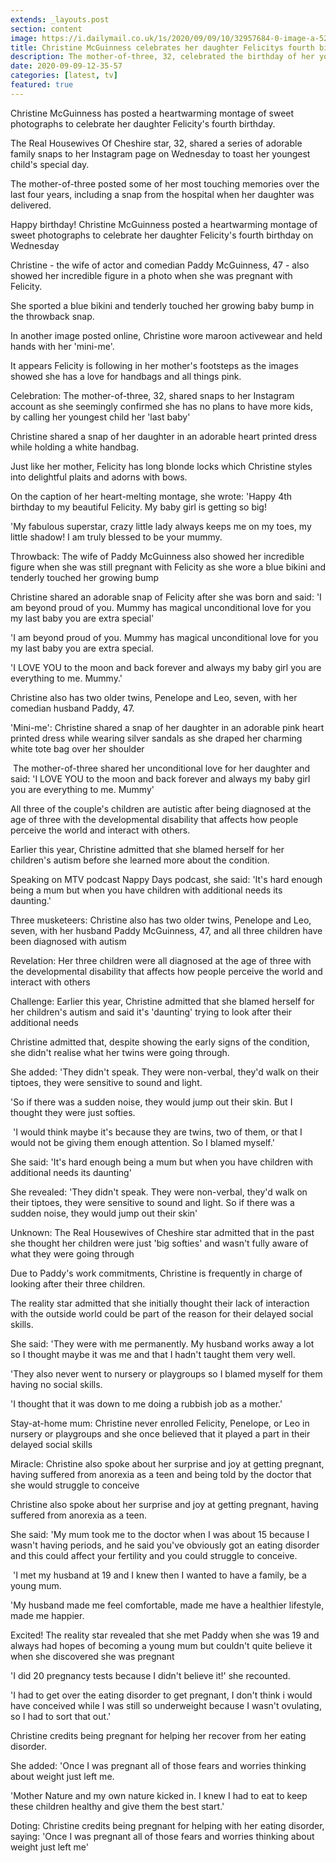 ```yaml
---
extends: _layouts.post
section: content
image: https://i.dailymail.co.uk/1s/2020/09/09/10/32957684-0-image-a-52_1599644922014.jpg 
title: Christine McGuinness celebrates her daughter Felicitys fourth birthday 
description: The mother-of-three, 32, celebrated the birthday of her youngest child, Felicity,who turned four on Wednesday, with a heat-warming montage of their best memories. 
date: 2020-09-09-12-35-57 
categories: [latest, tv] 
featured: true 
--- 
```

Christine McGuinness has posted a heartwarming montage of sweet photographs to celebrate her daughter Felicity's fourth birthday.

The Real Housewives Of Cheshire star, 32, shared a series of adorable family snaps to her Instagram page on Wednesday to toast her youngest child's special day. 

The mother-of-three posted some of her most touching memories over the last four years, including a snap from the hospital when her daughter was delivered.  

Happy birthday! Christine McGuinness posted a heartwarming montage of sweet photographs to celebrate her daughter Felicity's fourth birthday on Wednesday

Christine - the wife of actor and comedian Paddy McGuinness, 47 - also showed her incredible figure in a photo when she was pregnant with Felicity. 

She sported a blue bikini and tenderly touched her growing baby bump in the throwback snap.  

In another image posted online, Christine wore maroon activewear and held hands with her 'mini-me'. 

It appears Felicity is following in her mother's footsteps as the images showed she has a love for handbags and all things pink.  

Celebration: The mother-of-three, 32, shared snaps to her Instagram account as she seemingly confirmed she has no plans to have more kids, by calling her youngest child her 'last baby'

Christine shared a snap of her daughter in an adorable heart printed dress while holding a white handbag. 

Just like her mother, Felicity has long blonde locks which Christine styles into delightful plaits and adorns with bows. 

On the caption of her heart-melting montage, she wrote: 'Happy 4th birthday to my beautiful Felicity. My baby girl is getting so big! 

'My fabulous superstar, crazy little lady always keeps me on my toes, my little shadow! I am truly blessed to be your mummy. 

Throwback: The wife of Paddy McGuinness also showed her incredible figure when she was still pregnant with Felicity as she wore a blue bikini and tenderly touched her growing bump 

Christine shared an adorable snap of Felicity after she was born and said: 'I am beyond proud of you. Mummy has magical unconditional love for you my last baby you are extra special'

'I am beyond proud of you. Mummy has magical unconditional love for you my last baby you are extra special.

'I LOVE YOU to the moon and back forever and always my baby girl you are everything to me. Mummy.'

Christine also has two older twins, Penelope and Leo, seven, with her comedian husband Paddy, 47. 

'Mini-me': Christine shared a snap of her daughter in an adorable pink heart printed dress while wearing silver sandals as she draped her charming white tote bag over her shoulder

 The mother-of-three shared her unconditional love for her daughter and said: 'I LOVE YOU to the moon and back forever and always my baby girl you are everything to me. Mummy'

All three of the couple's children are autistic after being diagnosed at the age of three with the developmental disability that affects how people perceive the world and interact with others.

Earlier this year, Christine admitted that she blamed herself for her children's autism before she learned more about the condition. 

Speaking on MTV podcast Nappy Days podcast, she said: 'It's hard enough being a mum but when you have children with additional needs its daunting.'  

Three musketeers: Christine also has two older twins, Penelope and Leo, seven, with her husband Paddy McGuinness, 47, and all three children have been diagnosed with autism

Revelation: Her three children were all diagnosed at the age of three with the developmental disability that affects how people perceive the world and interact with others

Challenge: Earlier this year, Christine admitted that she blamed herself for her children's autism and said it's 'daunting' trying to look after their additional needs

Christine admitted that, despite showing the early signs of the condition, she didn't realise what her twins were going through.

She added: 'They didn't speak. They were non-verbal, they'd walk on their tiptoes, they were sensitive to sound and light. 

'So if there was a sudden noise, they would jump out their skin. But I thought they were just softies.

 'I would think maybe it's because they are twins, two of them, or that I would not be giving them enough attention. So I blamed myself.' 

She said: 'It's hard enough being a mum but when you have children with additional needs its daunting'

She revealed: 'They didn't speak. They were non-verbal, they'd walk on their tiptoes, they were sensitive to sound and light. So if there was a sudden noise, they would jump out their skin'

Unknown: The Real Housewives of Cheshire star admitted that in the past she thought her children were just 'big softies' and wasn't fully aware of what they were going through

Due to Paddy's work commitments, Christine is frequently in charge of looking after their three children. 

The reality star admitted that she initially thought their lack of interaction with the outside world could be part of the reason for their delayed social skills.

She said: 'They were with me permanently. My husband works away a lot so I thought maybe it was me and that I hadn't taught them very well. 

'They also never went to nursery or playgroups so I blamed myself for them having no social skills.

'I thought that it was down to me doing a rubbish job as a mother.' 

Stay-at-home mum: Christine never enrolled Felicity, Penelope, or Leo in nursery or playgroups and she once believed that it played a part in their delayed social skills

Miracle: Christine also spoke about her surprise and joy at getting pregnant, having suffered from anorexia as a teen and being told by the doctor that she would struggle to conceive

Christine also spoke about her surprise and joy at getting pregnant, having suffered from anorexia as a teen.

She said: 'My mum took me to the doctor when I was about 15 because I wasn't having periods, and he said you've obviously got an eating disorder and this could affect your fertility and you could struggle to conceive.

 'I met my husband at 19 and I knew then I wanted to have a family, be a young mum. 

'My husband made me feel comfortable, made me have a healthier lifestyle, made me happier.

Excited! The reality star revealed that she met Paddy when she was 19 and always had hopes of becoming a young mum but couldn't quite believe it when she discovered she was pregnant

'I did 20 pregnancy tests because I didn't believe it!' she recounted. 

'I had to get over the eating disorder to get pregnant, I don't think i would have conceived while I was still so underweight because I wasn't ovulating, so I had to sort that out.'

Christine credits being pregnant for helping her recover from her eating disorder.

She added: 'Once I was pregnant all of those fears and worries thinking about weight just left me.

'Mother Nature and my own nature kicked in. I knew I had to eat to keep these children healthy and give them the best start.'

Doting: Christine credits being pregnant for helping with her eating disorder, saying: 'Once I was pregnant all of those fears and worries thinking about weight just left me'


